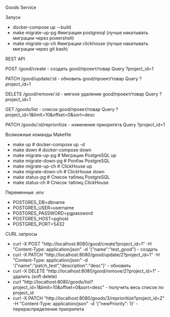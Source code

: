 Goods Service

Запуск
* docker-compose up --build 
* make migrate-up-pg #миграции postgresql (лучше накатывать миграции через powershell)
* make migrate-up-ch #миграции clickhouse (лучше накатывать миграции через git bash)

REST API

POST /good/create - создать good/проект/товар
Query ?project_id=1

PATCH /good/update/:id - обновить good/проект/товар
Query ?project_id=1

DELETE /good/remove/:id - мягкое удаление good/проект/товар
Query ?project_id=1

GET /goods/list - список good/проект/товар
Query ?project_id=1&limit=10&offset=0&sort=desc

PATCH /goods/:id/reprioritize - изменение приоритета
Query ?project_id=1

Возможные команды Makefile
* make up               # docker-compose up -d
* make down             # docker-compose down
* make migrate-up-pg    # Миграции PostgreSQL up
* make migrate-down-pg  # Ролбэк PostgreSQL
* make migrate-up-ch    # ClickHouse up
* make migrate-down-ch  # ClickHouse down
* make status-pg        # Список таблиц PostgreSQL
* make status-ch        # Список таблиц ClickHouse

Переменные .env
* POSTGRES_DB=dbname
* POSTGRES_USER=username
* POSTGRES_PASSWORD=pgpassword
* POSTGRES_HOST=pghost
* POSTGRES_PORT=5432

CURL запросы

* curl -X POST "http://localhost:8080/good/create?project_id=1" -H "Content-Type: application/json" -d '{"name":"test_good"} - создать
* curl -X PATCH "http://localhost:8080/good/update/2?project_id=1" -H "Content-Type: application/json" -d '{"name":"patch_test","description":"desc"}' - обновить
* curl -X DELETE "http://localhost:8080/good/remove/2?project_id=1" - удалить (soft delete)
* curl "http://localhost:8080/goods/list?project_id=1&limit=10&offset=0&sort=desc" - получить весь список по project_id
* curl -X PATCH "http://localhost:8080/goods/3/reprioritize?project_id=2" -H "Content-Type: application/json" -d '{"newPriority": 1}' - перераспределение приоритета
